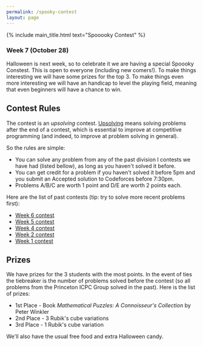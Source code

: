 ```yaml
---
permalink: /spooky-contest
layout: page
---
```


{% include main_title.html text="Spooooky Contest" %}

### Week 7 (October 28)

Halloween is next week, so to celebrate it we are having a special <span class="badge text-bg-warning"><i class="bi bi-bug-fill"></i>Spoooky Constest<i class="bi bi-bug-fill"></i></span>. This is open to everyone (including new comers!). To make things interesting we will have some prizes for the top 3. To make things even more interesting we will have an handicap to level the playing field, meaning that even beginners will have a chance to win.

## Contest Rules

The contest is an *upsolving* contest. [Upsolving](https://en.wiktionary.org/wiki/upsolve) means solving problems after the end of a contest, which is essential to improve at competitive programming (and indeed, to improve at problem solving in general).

So the rules are simple:

 * You can solve any problem from any of the past division I contests we have had (listed bellow), as long as you haven't solved it before.
 * You can get credit for a problem if you haven't solved it before 5pm and you submit an Accepted solution to Codeforces before 7:30pm.
 * Problems A/B/C are worth 1 point and D/E are worth 2 points each.

Here are the list of past contests (tip: try to solve more recent problems first):

 * [Week 6 contest](https://codeforces.com/group/hNnRWqFua0/contest/403533)
 * [Week 5 contest](https://codeforces.com/group/hNnRWqFua0/contest/402608)
 * [Week 4 contest](https://codeforces.com/group/hNnRWqFua0/contest/400171)
 * [Week 2 contest](https://codeforces.com/group/hNnRWqFua0/contest/399159)
 * [Week 1 contest](https://codeforces.com/group/hNnRWqFua0/contest/398008)

## Prizes

We have prizes for the 3 students with the most points. In the event of ties the tiebreaker is the number of problems solved before the contest (so all problems from the Princeton ICPC Group solved in the past). Here is the list of prizes:

 * 1st Place - Book *Mathematical Puzzles: A Connoisseur's Collection* by Peter Winkler
 * 2nd Place - 3 Rubik's cube variations
 * 3rd Place - 1 Rubik's cube variation

We'll also have the usual free food and extra Halloween candy.
